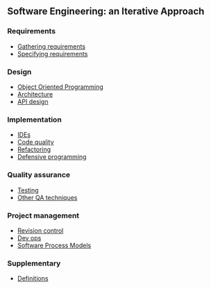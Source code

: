 <link rel="stylesheet" href="css/main.css">
<link rel="stylesheet" href="css/textbook.css">

<include src="common/header.md" />

<div class="website-content">

## Software Engineering: an Iterative Approach

<include src="book/introduction/topic.md" />

### Requirements

* [Gathering requirements]()
* [Specifying requirements]()

### Design

* [Object Oriented Programming]()
* [Architecture]()
* [API design]()

<include src="book/se-pattern/topic.md" />

### Implementation

* [IDEs]()
* [Code quality]()
* [Refactoring]()
* [Defensive programming]()

### Quality assurance

* [Testing]()
* [Other QA techniques]()

### Project management

* [Revision control]()
* [Dev ops]()
* [Software Process Models]()

### Supplementary

* [Definitions](book/common/Definitions.html)

</div>
